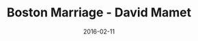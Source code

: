 ---
layout: production
title: Boston Marriage - David Mamet
date: 2016-02-11
dates_string: February 11 - February 20, 2016
location: Berger Park Coach House, Chicago

synopsis: Anna and Claire have been lovers for years, when Anna becomes the mistress of a wealthy man in order to support them both. But of course it is nowhere near that simple. What does fidelity mean when one's romantic partnership can barely be imagined as real? Does money distort women's sexual and personal integrity? Is chintz a sign of love or a form of psychological torture? Must we always hurt the ones we love? And what about ... the maid?

production:
  - name: Angeli Primlani
    title: Director
  - name: Sherry Legare
    title: Producer
    bio_url: /company/sherry_legare
  - name: Matt Cefalu
    title: Stage Manager/Sound and Properties Design
  - name: Benjamin Dionysus
    title: Lighting Design
    bio_url: /company/benjamin_dionysus
  - name: Kate Setzer Kamphausen
    title: Costume Design
  - name: David Denman
    title: Set Design

cast:
- actor: Sherry Legare
  role: Anna
  actor_bio_url: /company/sherry_legare
- actor: Julia Kessler
  role: Claire
  actor_bio_url: /company/julia_kessler
- actor: Mary-Ann Arnold
  role: Catherine

images:
  - url: /assets/images/surprisedSherry.jpg
  - url: /assets/images/IMG_7931.jpg
  - url: /assets/images/IMG_7945.jpg
  - url: /assets/images/IMG_7939.jpg

---